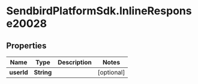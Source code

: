 # SendbirdPlatformSdk.InlineResponse20028

## Properties

Name | Type | Description | Notes
------------ | ------------- | ------------- | -------------
**userId** | **String** |  | [optional] 


